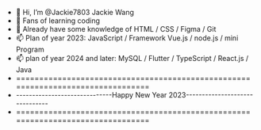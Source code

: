 - 👋 Hi, I’m @Jackie7803 Jackie Wang
- 👀 Fans of learning coding
- 🌱 Already have some knowledge of HTML / CSS / Figma / Git
- 📫 Plan of year 2023: JavaScript / Framework Vue.js / node.js / mini Program
- 📫 plan of year 2024 and later: MySQL / Flutter / TypeScript / React.js / Java
- ================================================================================
- ------------------------------Happy New Year 2023-------------------------------
- ================================================================================


<!---
Jackie7803/Jackie7803 is a ✨ special ✨ repository because its `README.md` (this file) appears on your GitHub profile.
You can click the Preview link to take a look at your changes.
--->
